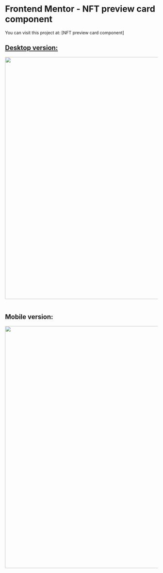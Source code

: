# Frontend Mentor - NFT preview card component
You can visit this project at: [NFT preview card component]<a href="https://matiasmass.github.io/card-eth.github.io/" target="_blank">

## Desktop version:
<p align="center">
<a href="https://postimg.cc/62kRPBZh" target="_blank"><img src="https://i.postimg.cc/qqRLzRMW/1.png" alt="1" width="1581" height="799"/></a><br/><br/>
</p>

## Mobile version:
<p align="center">
<a href="https://postimg.cc/N2RTqZ7v" target="_blank"><img src="https://i.postimg.cc/vTNv9s4T/2.png" alt="2"  width="1581" height="799"/></a><br/><br/>
</p>
